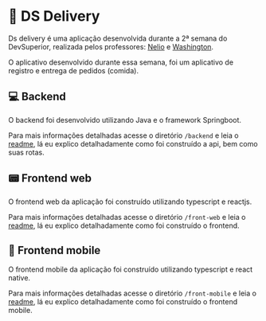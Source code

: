# 🍔 DS Delivery

Ds delivery é uma aplicação desenvolvida durante a 2ª semana do DevSuperior, realizada pelos professores: [Nelio](https://github.com/acenelio) e [Washington](https://github.com/washingtonsoares).

O aplicativo desenvolvido durante essa semana, foi um aplicativo de registro e entrega de pedidos (comida). 

## 💻 Backend
O backend foi desenvolvido utilizando Java e o framework Springboot.

Para mais informações detalhadas acesse o diretório `/backend` e leia o [readme](/backend/readme.md), lá eu explico detalhadamente como foi construído a api, bem como suas rotas. 

## 📟 Frontend web
O frontend web da aplicação foi construído utilizando typescript e reactjs. 

Para mais informações detalhadas acesse o diretório `/front-web` e leia o [readme](/front-web/readme.md), lá eu explico detalhadamente como foi construído o frontend. 


## 📱 Frontend mobile
O frontend mobile da aplicação foi construído utilizando typescript e react native. 

Para mais informações detalhadas acesse o diretório `/front-mobile` e leia o [readme](/front-mobile/readme.md), lá eu explico detalhadamente como foi construído o frontend mobile. 
